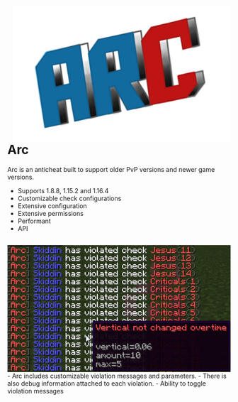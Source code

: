 <img align="right" src="test.png">

# Arc
Arc is an anticheat built to support older PvP versions and newer game versions.

* Supports 1.8.8, 1.15.2 and 1.16.4
* Customizable check configurations
* Extensive configuration
* Extensive permissions
* Performant
* API
##

<img align="left" src="vd.png" alt="Violations">
- Arc includes customizable violation messages and parameters. 
- There is also debug information attached to each violation.
- Ability to toggle violation messages
